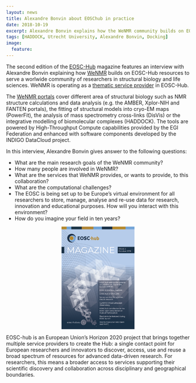 ```yaml
---
layout: news
title: Alexandre Bonvin about EOSChub in practice
date: 2018-10-19
excerpt: Alexandre Bonvin explains how the WeNMR community builds on EOSC principles to support 12,000 structural biology researchers worldwide
tags: [HADDOCK, Utrecht University, Alexandre Bonvin, Docking]
image: 
  feature:
---
```

The second edition of the [EOSC-Hub](https://eosc-hub.eu/news/eosc-hub-magazine-issue-2) magazine features an interview with Alexandre Bonvin explaining how [WeNMR](http://www.wenmr.eu) builds on EOSC-Hub resources to serve a worlwide community of researchers in structural biology and life sciences. WeNMR is operating as a [thematic service provider](https://eosc-hub.eu/catalogue/WeNMR%20suite%20for%20Structural%20Biology) in EOSC-Hub.

The [WeNMR portals](https://www.wenmr.eu/services/) cover different area of structural biology such as NMR structure calculations and data analysis (e.g. the AMBER, Xplor-NIH and FANTEN portals), the fitting of structural models into cryo-EM maps (PowerFit), the analysis of mass spectrometry cross-links (DisVis) or the integrative modelling of biomolecular complexes (HADDOCK). The tools are powered by High-Throughput Compute capabilities provided by the EGI Federation and enhanced with software components developed by the INDIGO DataCloud project.

In this interview, Alexandre Bonvin gives answer to the following questions:

* What are the main research goals of the WeNMR community?
* How many people are involved in WeNMR?
* What are the services that WeNMR provides, or wants to provide, to this collaboration?
* What are the computational challenges?
* The EOSC is being set up to be Europe’s virtual environment for all researchers to store, manage, analyse and re-use data for research, innovation and educational purposes. How will you interact with this environment?
* How do you imagine your field in ten years?

<center>
<figure>
        <a href="https://eosc-hub.eu/news/eosc-hub-magazine-issue-2"><img width="200" align="center" src="/images/posts/EOSC-hub-magazine.png"></a>
</figure>
</center>

EOSC-hub is an European Union’s Horizon 2020 project that brings together multiple service providers to create the Hub: a single contact point for European researchers and innovators to discover, access, use and reuse a broad spectrum of resources for advanced data-driven research. For researchers, this means a broader access to services supporting their scientific discovery and collaboration across disciplinary and geographical boundaries.

